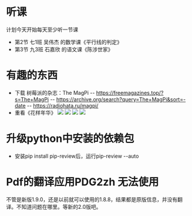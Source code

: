 # 听课
计划今天开始每天至少听一节课
- 第2节 七1班 吴伟杰 的数学课《平行线的判定》
- 第3节 九3班 石嘉欣 的语文课《陈涉世家》

# 有趣的东西
- 下载 树莓派的杂志：The MagPi
  -- https://freemagazines.top/?s=The+MagPi
  -- https://archive.org/search?query=The+MagPi&sort=-date
  -- https://radiohata.ru/magpi/
- 重看《花样年华》
![](https://cdn.jsdelivr.net/gh/midpoint/note-gen-image-sync@main/958f7049-f7f0-478a-a68c-b55570ab8a4f.png)
![](https://cdn.jsdelivr.net/gh/midpoint/note-gen-image-sync@main/7c94da13-a1b6-458f-b7b8-de5fece60f06.png)
![](https://cdn.jsdelivr.net/gh/midpoint/note-gen-image-sync@main/4a9f6dcc-f71c-4891-b0cd-dcd502cdadc8.png)
![](https://cdn.jsdelivr.net/gh/midpoint/note-gen-image-sync@main/a9263ae0-38a7-4460-8d2a-f700329f0968.png)


# 升级python中安装的依赖包
- 安装pip install pip-review后，运行pip-review --auto

# Pdf的翻译应用PDG2zh 无法使用
不管是新版1.9.0，还是以前就可以使用的1.8.8，结果都是原版信息，并没有翻译。不知道问题在哪里。等新的2.0版吧。

